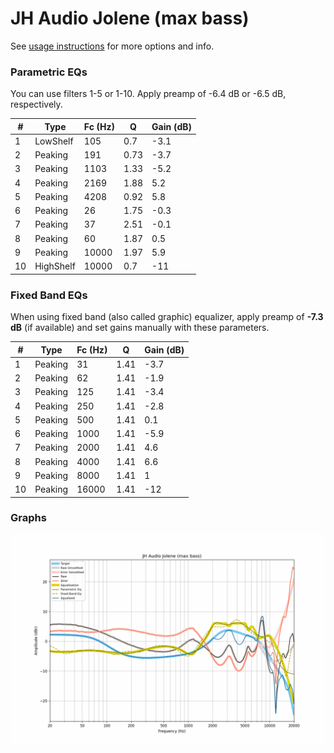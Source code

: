 # JH Audio Jolene (max bass)
See [usage instructions](https://github.com/jaakkopasanen/AutoEq#usage) for more options and info.

### Parametric EQs
You can use filters 1-5 or 1-10. Apply preamp of -6.4 dB or -6.5 dB, respectively.

|   # | Type      |   Fc (Hz) |    Q |   Gain (dB) |
|-----|-----------|-----------|------|-------------|
|   1 | LowShelf  |       105 | 0.7  |        -3.1 |
|   2 | Peaking   |       191 | 0.73 |        -3.7 |
|   3 | Peaking   |      1103 | 1.33 |        -5.2 |
|   4 | Peaking   |      2169 | 1.88 |         5.2 |
|   5 | Peaking   |      4208 | 0.92 |         5.8 |
|   6 | Peaking   |        26 | 1.75 |        -0.3 |
|   7 | Peaking   |        37 | 2.51 |        -0.1 |
|   8 | Peaking   |        60 | 1.87 |         0.5 |
|   9 | Peaking   |     10000 | 1.97 |         5.9 |
|  10 | HighShelf |     10000 | 0.7  |       -11   |

### Fixed Band EQs
When using fixed band (also called graphic) equalizer, apply preamp of **-7.3 dB** (if available) and set gains manually with these parameters.

|   # | Type    |   Fc (Hz) |    Q |   Gain (dB) |
|-----|---------|-----------|------|-------------|
|   1 | Peaking |        31 | 1.41 |        -3.7 |
|   2 | Peaking |        62 | 1.41 |        -1.9 |
|   3 | Peaking |       125 | 1.41 |        -3.4 |
|   4 | Peaking |       250 | 1.41 |        -2.8 |
|   5 | Peaking |       500 | 1.41 |         0.1 |
|   6 | Peaking |      1000 | 1.41 |        -5.9 |
|   7 | Peaking |      2000 | 1.41 |         4.6 |
|   8 | Peaking |      4000 | 1.41 |         6.6 |
|   9 | Peaking |      8000 | 1.41 |         1   |
|  10 | Peaking |     16000 | 1.41 |       -12   |

### Graphs
![](./JH%20Audio%20Jolene%20(max%20bass).png)
